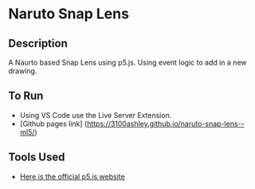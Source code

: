 # Naruto Snap Lens 


## Description

A Naurto based Snap Lens using p5.js. Using event logic to add in a new drawing. 

## To Run

- Using VS Code use the Live Server Extension. 
- [Github pages link] (https://3100ashley.github.io/naruto-snap-lens--ml5/)


## Tools Used

- [Here is the official p5.js website](https://p5js.org/reference/)


